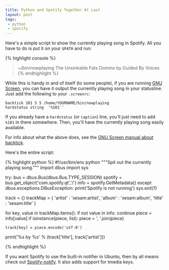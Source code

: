 ```yaml
---
title: Python and Spotify Together At Last
layout: post
tags:
 - python
 - spotify
---
```

Here's a simple script to show the currently playing song in Spotify. All you
have to do is put it on your `$PATH` and run:

{% highlight console %}
> ~/bin/nowplaying
The Unsinkable Fats Domino by Guided By Voices
{% endhighlight %}

While this is handy in and of itself (to some people), if you are running
[GNU Screen](http://www.gnu.org/software/screen/), you can have it output the
currently playing song in your statusline. Just add the following to your `.screenrc`:

    backtick 101 5 5 /home/YOURNAME/bin/nowplaying
    hardstatus string  '%101`'

If you already have a `hardstatus` (or `caption`) line, you'll just need to
add `%101` in there somewhere. Then, you'll have the currently playing song
easily available.

For info about what the above does, see the [GNU Screen manual about backtick](http://www.gnu.org/software/screen/manual/html_node/Backtick.html).

Here's the entire script:

{% highlight python %}
#!/usr/bin/env python
"""Spit out the currently playing song."""
import dbus
import sys

try:
    bus = dbus.Bus(dbus.Bus.TYPE_SESSION)
    spotify = bus.get_object('com.spotify.qt','/')
    info = spotify.GetMetadata()
except dbus.exceptions.DBusException:
    print('Spotify is not running')
    sys.exit(1)

track = {}
trackMap = { 'artist'    : 'xesam:artist',
             'album'     : 'xesam:album',
             'title'     : 'xesam:title'
             }

for key, value in trackMap.items():
    if not value in info:
        continue
    piece = info[value]
    if isinstance(piece, list):
        piece = ', '.join(piece)

    track[key] = piece.encode('utf-8')

print('%s by %s' % (track['title'], track['artist']))

{% endhighlight %}

If you want Spotify to use the built-in notifier in Ubuntu, then by all means
check out [Spotify-notify](http://code.google.com/p/spotify-notify/). It also
adds support for tmedia keys.


